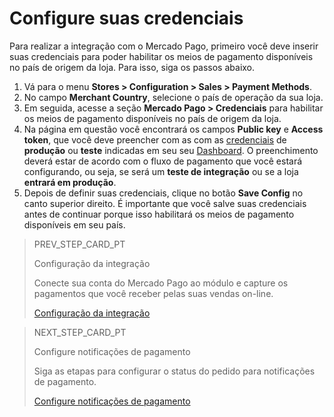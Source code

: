 # Configure suas credenciais
 
Para realizar a integração com o Mercado Pago, primeiro você deve inserir suas credenciais para poder habilitar os meios de pagamento disponíveis no país de origem da loja. Para isso, siga os passos abaixo.

1. Vá para o menu **Stores > Configuration > Sales > Payment Methods**.
2. No campo **Merchant Country**, selecione o país de operação da sua loja.
2. Em seguida, acesse a seção **Mercado Pago > Credenciais** para habilitar os meios de pagamento disponíveis no país de origem da loja.
3. Na página em questão você encontrará os campos **Public key** e **Access token**, que você deve preencher com as com as [credenciais](/developers/pt/guides/additional-content/credentials/credentials) de **produção** ou **teste** indicadas em seu seu [Dashboard](/developers/pt/guides/additional-content/dashboard/introduction). O preenchimento deverá estar de acordo com o fluxo de pagamento que você estará configurando, ou seja, se será um **teste de integração** ou se a loja **entrará em produção**.
3. Depois de definir suas credenciais, clique no botão **Save Config** no canto superior direito. É importante que você salve suas credenciais antes de continuar porque isso habilitará os meios de pagamento disponíveis em seu país.

> PREV_STEP_CARD_PT
>
> Configuração da integração
>
> Conecte sua conta do Mercado Pago ao módulo e capture os pagamentos que você receber pelas suas vendas on-line.
>
> [Configuração da integração](/developers/pt/docs/magento-two/integration)

> NEXT_STEP_CARD_PT
>
> Configure notificações de pagamento
>
> Siga as etapas para configurar o status do pedido para notificações de pagamento.
>
> [Configure notificações de pagamento](/developers/pt/docs/magento-two/integration-configuration/notifications)